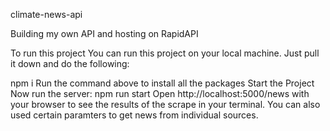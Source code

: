 climate-news-api

Building my own API and hosting on RapidAPI

To run this project
You can run this project on your local machine. Just pull it down and do the following:

npm i
Run the command above to install all the packages
Start the Project
Now run the server:
npm run start
Open http://localhost:5000/news with your browser to see the results of the scrape in your terminal. You can also used certain paramters to get news from individual sources.
